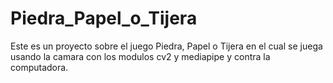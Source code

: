 # Piedra_Papel_o_Tijera
Este es un proyecto sobre el juego Piedra, Papel o Tijera en el cual se juega usando la camara con los modulos cv2 y mediapipe y contra la computadora.

